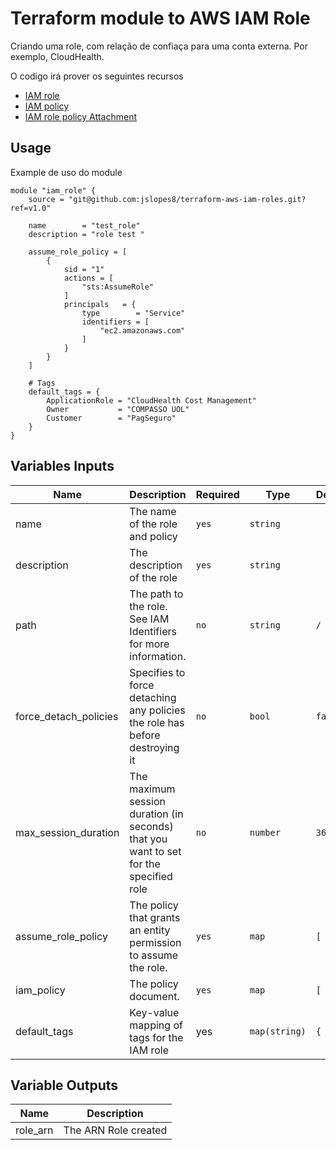 # Terraform module to AWS IAM Role
Criando uma role, com relação de confiaça para uma conta externa. Por exemplo, CloudHealth.

O codigo irá prover os seguintes recursos
* [IAM role](https://www.terraform.io/docs/providers/aws/r/iam_role.html)
* [IAM policy](https://www.terraform.io/docs/providers/aws/r/iam_policy.html)
* [IAM role policy Attachment](https://www.terraform.io/docs/providers/aws/r/iam_role_policy_attachment.html)

## Usage
Example de uso do module

```hcl
module "iam_role" {
    source = "git@github.com:jslopes8/terraform-aws-iam-roles.git?ref=v1.0"

    name        = "test_role"
    description = "role test "

    assume_role_policy = [
        {
            sid = "1"
            actions = [
                "sts:AssumeRole"
            ]
            principals   = {
                type        = "Service"
                identifiers = [ 
                    "ec2.amazonaws.com"
                ]
            }
        } 
    ]

    # Tags
    default_tags = {
        ApplicationRole = "CloudHealth Cost Management"
        Owner           = "COMPASSO UOL"
        Customer        = "PagSeguro"
    }
}

```

<!-- BEGINNING OF PRE-COMMIT-TERRAFORM DOCS HOOK -->
## Variables Inputs
| Name | Description | Required | Type | Default |
| ---- | ----------- | -------- | ---- | ------- |
| name | The name of the role and policy | `yes` | `string` | ` ` |
| description | The description of the role | `yes` | `string` | ` ` |
| path | The path to the role. See IAM Identifiers for more information.  | `no` | `string` | `/` |
| force_detach_policies | Specifies to force detaching any policies the role has before destroying it | `no` | `bool` | `false` |
| max_session_duration | The maximum session duration (in seconds) that you want to set for the specified role | `no` | `number` | `3600` |
| assume_role_policy | The policy that grants an entity permission to assume the role. | `yes` | `map` | `[ ]` |
| iam_policy | The policy document. | `yes` | `map` | `[ ]` |
| default_tags | Key-value mapping of tags for the IAM role | yes | `map(string)` | `{ }` |

## Variable Outputs
<!-- END OF PRE-COMMIT-TERRAFORM DOCS HOOK -->
| Name | Description |
| ---- | ----------- |
| role_arn | The ARN Role created |